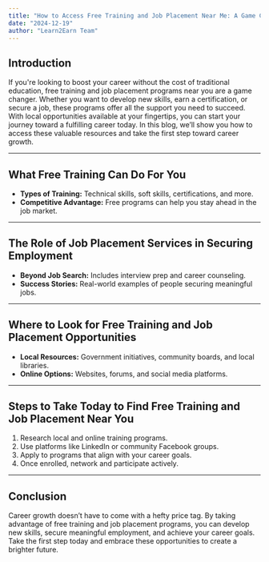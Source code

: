 ```yaml
---
title: "How to Access Free Training and Job Placement Near Me: A Game Changer for Career Growth"
date: "2024-12-19"
author: "Learn2Earn Team"
---
```


## Introduction

If you're looking to boost your career without the cost of traditional education, free training and job placement programs near you are a game changer. Whether you want to develop new skills, earn a certification, or secure a job, these programs offer all the support you need to succeed. With local opportunities available at your fingertips, you can start your journey toward a fulfilling career today. In this blog, we’ll show you how to access these valuable resources and take the first step toward career growth.

---

## What Free Training Can Do For You

- **Types of Training:** Technical skills, soft skills, certifications, and more.
- **Competitive Advantage:** Free programs can help you stay ahead in the job market.

---

## The Role of Job Placement Services in Securing Employment

- **Beyond Job Search:** Includes interview prep and career counseling.
- **Success Stories:** Real-world examples of people securing meaningful jobs.

---

## Where to Look for Free Training and Job Placement Opportunities

- **Local Resources:** Government initiatives, community boards, and local libraries.
- **Online Options:** Websites, forums, and social media platforms.

---

## Steps to Take Today to Find Free Training and Job Placement Near You

1. Research local and online training programs.
2. Use platforms like LinkedIn or community Facebook groups.
3. Apply to programs that align with your career goals.
4. Once enrolled, network and participate actively.

---

## Conclusion

Career growth doesn’t have to come with a hefty price tag. By taking advantage of free training and job placement programs, you can develop new skills, secure meaningful employment, and achieve your career goals. Take the first step today and embrace these opportunities to create a brighter future.
